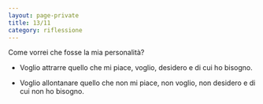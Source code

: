 ```yaml
--- 
layout: page-private
title: 13/11
category: riflessione
---
```


Come vorrei che fosse la mia personalità?  
- Voglio attrarre quello che mi piace, voglio, desidero e di cui ho bisogno.  

- Voglio allontanare quello che non mi piace, non voglio, non desidero e di cui
  non ho bisogno.
